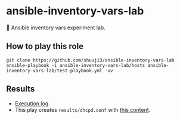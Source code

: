 # ansible-inventory-vars-lab

🧪 Ansible inventory vars experiment lab.

## How to play this role

```shell
git clone https://github.com/shuuji3/ansible-inventory-vars-lab
ansible-playbook -i ansible-inventory-vars-lab/hosts ansible-inventory-vars-lab/test-playbook.yml -vv
```

## Results

- [Execution log](results/run-ansible-playbook.log)
- This play creates `results/dhcpd.conf` with [this content](results/dhcpd.conf).
